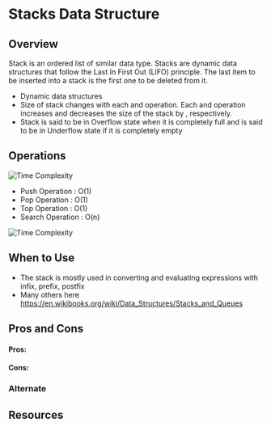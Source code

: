 # Stacks Data Structure

## Overview
Stack is an ordered list of similar data type.
Stacks are dynamic data structures that follow the Last In First Out (LIFO) principle. The last item to be inserted into a stack is the first one to be deleted from it.
- Dynamic data structures
- Size of stack changes with each  and  operation. Each  and  operation increases and decreases the size of the stack by , respectively.
- Stack is said to be in Overflow state when it is completely full and is said to be in Underflow state if it is completely empty
## Operations

![Time Complexity](./operations.png)
- Push Operation : O(1)
- Pop Operation : O(1)
- Top Operation : O(1)
- Search Operation : O(n)

![Time Complexity](./abc.png)


## When to Use
- The stack is mostly used in converting and evaluating expressions with infix, prefix, postfix
- Many others here https://en.wikibooks.org/wiki/Data_Structures/Stacks_and_Queues
## Pros and Cons

#### Pros:


#### Cons:


### Alternate



## Resources



